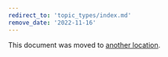 ```yaml
---
redirect_to: 'topic_types/index.md'
remove_date: '2022-11-16'
---
```


This document was moved to [another location](topic_types/index.md).

<!-- This redirect file can be deleted after <2022-11-16>. -->
<!-- Redirects that point to other docs in the same project expire in three months. -->
<!-- Redirects that point to docs in a different project or site (for example, link is not relative and starts with `https:`) expire in one year. -->
<!-- Before deletion, see: https://docs.gitlab.com/ee/development/documentation/redirects.html -->